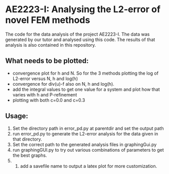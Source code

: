 # AE2223-I: Analysing the L2-error of novel FEM methods 

The code for the data analysis of the project AE2223-I.
The data was generated by our tutor and analysed using this code.
The results of that analysis is also contained in this repository.

## What needs to be plotted:

* convergence plot for h and N. So for the 3 methods plotting the log of L2-error versus N, h and log(h)
* convergence for div(u)-f also on N, h and log(h).
* add the integral values to get one value for a system and plot how that varies with h and P-refinement
* plotting with both c=0.0 and c=0.3

## Usage:

1. Set the directory path in error_pd.py at parentdir and set the output path
1. run error_pd.py to generate the L2-error analysis for the data given in that directory.
1. Set the correct path to the generated analysis files in graphingGui.py
1. run graphingGUI.py to try out various combinations of parameters to get the best graphs.
1. 1. add a savefile name to output a latex plot for more customization.
